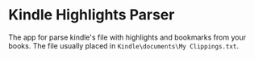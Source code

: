 # Kindle Highlights Parser

The app for parse kindle's file with highlights and bookmarks from your books. The file usually placed in `Kindle\documents\My Clippings.txt`.
